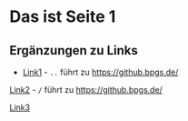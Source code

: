# Das ist Seite 1

## Ergänzungen zu Links

* [Link1](..) - `..` führt zu  https://github.bpgs.de/ 

[Link2](/) -  `/` führt zu  https://github.bpgs.de/

[Link3](/..)
